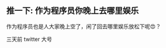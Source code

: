 
推一下: 作为程序员你晚上去哪里娱乐
---

作为程序员也是人大家晚上空了，闲了回去哪里娱乐放松下呢😍？

三天前 twitter 大号 
<!--stackedit_data:
eyJoaXN0b3J5IjpbLTI2NDA1MTgxMSwtMTM1MDc5MzY3OV19
-->
